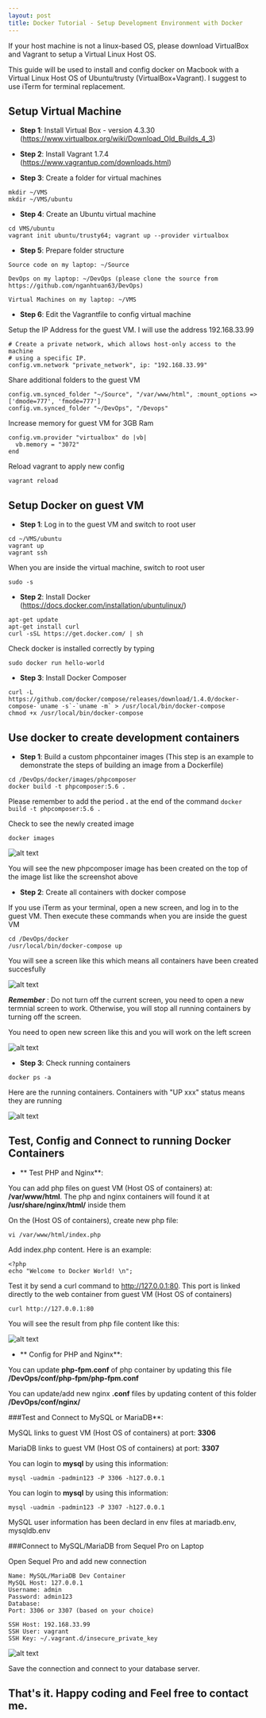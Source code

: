 ```yaml
---
layout: post
title: Docker Tutorial - Setup Development Environment with Docker
---
```


If your host machine is not a linux-based OS, please download VirtualBox and Vagrant to setup a Virtual Linux Host OS.

This guide will be used to install and config docker on Macbook with a Virtual Linux Host OS of Ubuntu/trusty (VirtualBox+Vagrant). I suggest to use iTerm for terminal replacement.

## Setup Virtual Machine

+ **Step 1**: Install Virtual Box - version 4.3.30 (https://www.virtualbox.org/wiki/Download_Old_Builds_4_3)

+ **Step 2**: Install Vagrant 1.7.4 (https://www.vagrantup.com/downloads.html)

+ **Step 3**: Create a folder for virtual machines
```
mkdir ~/VMS
mkdir ~/VMS/ubuntu
```
+ **Step 4**: Create an Ubuntu virtual machine

```
cd VMS/ubuntu
vagrant init ubuntu/trusty64; vagrant up --provider virtualbox
```

+ **Step 5**: Prepare folder structure
```
Source code on my laptop: ~/Source

DevOps on my laptop: ~/DevOps (please clone the source from https://github.com/nganhtuan63/DevOps)

Virtual Machines on my laptop: ~/VMS
```

+ **Step 6**: Edit the Vagrantfile to config virtual machine

Setup the IP Address for the guest VM. I will use the address 192.168.33.99

```
# Create a private network, which allows host-only access to the machine
# using a specific IP.
config.vm.network "private_network", ip: "192.168.33.99"
```

Share additional folders to the guest VM

```
config.vm.synced_folder "~/Source", "/var/www/html", :mount_options => ['dmode=777', 'fmode=777']
config.vm.synced_folder "~/DevOps", "/Devops"
```

Increase memory for guest VM for 3GB Ram

```
config.vm.provider "virtualbox" do |vb|
  vb.memory = "3072"
end
```
Reload vagrant to apply new config

```
vagrant reload
```

## Setup Docker on guest VM

+ **Step 1**: Log in to the guest VM and switch to root user

```
cd ~/VMS/ubuntu
vagrant up
vagrant ssh
```

When you are inside the virtual machine, switch to root user

```
sudo -s
```

+ **Step 2**: Install Docker
(https://docs.docker.com/installation/ubuntulinux/)

```
apt-get update
apt-get install curl
curl -sSL https://get.docker.com/ | sh
```

Check docker is installed correctly by typing

```
sudo docker run hello-world
```

+ **Step 3**: Install Docker Composer

```
curl -L https://github.com/docker/compose/releases/download/1.4.0/docker-compose-`uname -s`-`uname -m` > /usr/local/bin/docker-compose
chmod +x /usr/local/bin/docker-compose
```

## Use docker to create development containers

+ **Step 1**: Build a custom phpcontainer images
(This step is an example to demonstrate the steps of building an image from a Dockerfile)

```
cd /DevOps/docker/images/phpcomposer
docker build -t phpcomposer:5.6 .
```

Please remember to add the period  **.** at the end of the command ```docker build -t phpcomposer:5.6 .```

Check to see the newly created image

```
docker images
```

![alt text](http://i.imgur.com/BMRIi4O.png "Docker Images")

You will see the new phpcomposer image has been created on the top of the image list like the screenshot above

+ **Step 2**: Create all containers with docker compose

If you use iTerm as your terminal, open a new screen, and log in to the guest VM. Then execute these commands when you are inside the guest VM

```
cd /DevOps/docker
/usr/local/bin/docker-compose up
```

You will see a screen like this which means all containers have been created succesfully

![alt text](http://i.imgur.com/36Q33dA.png "Docker Containers")

***Remember*** : Do not turn off the current screen, you need to open a new termnial screen to work. Otherwise, you will stop all running containers by turning off the screen.

You need to open new screen like this and you will work on the left screen

![alt text](http://i.imgur.com/Jfyw0tg.png "Terminal Screens")

+ **Step 3**: Check running containers

```
docker ps -a
```

Here are the running containers. Containers with "UP xxx" status means they are running

![alt text](http://i.imgur.com/H5xqLZP.png "Running Containers")

## Test, Config and Connect to running Docker Containers

+ ** Test PHP and Nginx**: 

You can add php files on guest VM (Host OS of containers) at: **/var/www/html**. The php and nginx containers will found it at **/usr/share/nginx/html/** inside them

On the (Host OS of containers), create new php file:

```
vi /var/www/html/index.php 
```

Add index.php content. Here is an example:

```
<?php
echo "Welcome to Docker World! \n";
```

Test it by send a curl command to http://127.0.0.1:80. This port is linked directly to the web container from guest VM (Host OS of containers)

```
curl http://127.0.0.1:80
```

You will see the result from php file content like this:

![alt text](http://i.imgur.com/Whg5iQB.png "PHP Content Files")

+ ** Config for PHP and Nginx**: 

You can update **php-fpm.conf** of php container by updating this file **/DevOps/conf/php-fpm/php-fpm.conf**

You can update/add new nginx **.conf** files by updating content of this folder **/DevOps/conf/nginx/**

###Test and Connect to MySQL or MariaDB**:

MySQL links to guest VM (Host OS of containers) at port: **3306**

MariaDB links to guest VM (Host OS of containers) at port: **3307**

You can login to **mysql** by using this information: 

```
mysql -uadmin -padmin123 -P 3306 -h127.0.0.1 
```

You can login to **mysql** by using this information: 

```
mysql -uadmin -padmin123 -P 3307 -h127.0.0.1 
```

MySQL user information has been declard in env files at mariadb.env, mysqldb.env

###Connect to MySQL/MariaDB from Sequel Pro on Laptop

Open Sequel Pro and add new connection

```
Name: MySQL/MariaDB Dev Container
MySQL Host: 127.0.0.1
Username: admin
Password: admin123
Database:
Port: 3306 or 3307 (based on your choice)

SSH Host: 192.168.33.99
SSH User: vagrant
SSH Key: ~/.vagrant.d/insecure_private_key
```

![alt text](http://i.imgur.com/zkgajDA.png "Connect to Database Server by Sequel Pro") 


Save the connection and connect to your database server.

## That's it. Happy coding and Feel free to contact me. 

